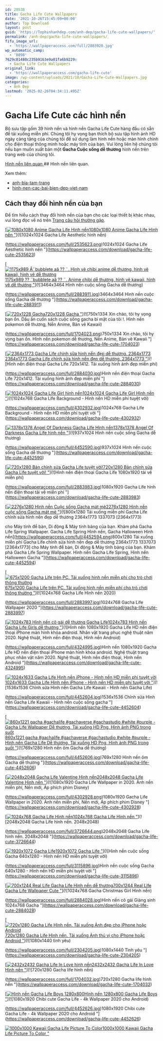 ```yaml
---
id: 20538
title: Gacha Life Cute Wallpapers
date: '2021-10-26T15:45:09+00:00'
author: Top Download
layout: post
guid: 'https://Tophinhanhdep.com/anh-dep/gacha-life-cute-wallpapers/'
permalink: /anh-dep/gacha-life-cute-wallpapers/
fifu_image_url:
  - 'https://wallpaperaccess.com/full/2883920.jpg'
wp_automatic_camp:
  - '8098'
7629c01480c235b9163e9a01fa6b9229:
  - Gacha Life Cute Wallpapers
original_link:
  - 'https://wallpaperaccess.com/gacha-life-cute'
image: /wp-content/uploads/2021/10/Gacha-Life-Cute-Wallpapers.jpg
categories:
  - Ảnh Đẹp
lastmod: '2025-02-26T04:34:11.495Z'
---
```

# Gacha Life Cute các hình nền

Bộ sưu tập gồm 39 hình nền và hình nền Gacha Life Cute hàng đầu có sẵn để tải xuống miễn phí. Chúng tôi hy vọng bạn thích bộ sưu tập hình ảnh HD ngày càng tăng của chúng tôi để sử dụng làm hình nền hoặc màn hình chính cho điện thoại thông minh hoặc máy tính của bạn. Vui lòng liên hệ chúng tôi nếu bạn muốn xuất bản một **Gacha Cuộc sống dễ thương** hình nền trên trang web của chúng tôi.

[Hình nền liên quan ](#related) ## Hình nền liên quan.

   
 Xem thêm:

   
- [anh-bia-tam-trang](https://tophinhanhdep.com/anh-bia/anh-bia-tam-trang/)
- [hinh-nen-cac-bai-bien-dep-viet-nam](https://tophinhanhdep.com/anh-dep/hinh-nen-cac-bai-bien-dep-viet-nam/)

## Cách thay đổi hình nền của bạn

Để tìm hiểu cách thay đổi hình nền của bạn cho các loại thiết bị khác nhau, vui lòng đọc về nó trên [Trang câu hỏi thường gặp](https://tophinhanhdep.com/faq/).

  
[[![1080x1080 Anime Gacha Life Hình nền](https://wallpaperaccess.com/full/2883920.jpg)1080x1080 Anime Gacha Life Hình nền "](https://wallpaperaccess.com/download/gacha-life-cute-2883920)](![1024x1024 Gacha Life Aesthetic hình nền)

(https://wallpaperaccess.com/full/2535623.png)1024x1024 Gacha Life Aesthetic hình nền "](https://wallpaperaccess.com/download/gacha-life-cute-2535623)

[[![1175x989 Â¨bubblete aâ ?? ¨.  Hình vẽ chibi anime dễ thương, hình vẽ kawaii, hình vẽ dễ thương](https://wallpaperaccess.com/full/2535606.jpg)1175x989 ?? ¨bubblete aâ ?? ¨. Anime chibi dễ thương, hình vẽ kawaii, hình vẽ dễ thương "](https://wallpaperaccess.com/download/gacha-life-cute-2535606)](![3464x3464 Hình nền cuộc sống Gacha dễ thương)

(https://wallpaperaccess.com/full/2883911.jpg)3464x3464 Hình nền cuộc sống Gacha dễ thương "](https://wallpaperaccess.com/download/gacha-life-cute-2883911)

[[![720x1228 Gacha](https://wallpaperaccess.com/full/2535609.jpg)720x1228 Gacha "](https://wallpaperaccess.com/download/gacha-life-cute-2535609)](![750x1334 Xin chào, tôi hy vọng bạn ổn. Dấu ấn cuốn sách cuộc sống gacha bí mật của tôi !.  Hình nền pokemon dễ thương, Nền Anime, Bản vẽ Kawaii)

(https://wallpaperaccess.com/full/1704023.png)750x1334 Xin chào, tôi hy vọng bạn ổn. Hình nền pokemon dễ thương, Nền Anime, Bản vẽ Kawaii "](https://wallpaperaccess.com/download/gacha-life-cute-1704023)

[[![2364x1773 Gacha Life chỉnh sửa hình nền đẹp dễ thương.  2364x1773](https://wallpaperaccess.com/full/2883954.png)2364x1773 Gacha Life chỉnh sửa hình nền đẹp dễ thương. 2364x1773 "](https://wallpaperaccess.com/download/gacha-life-cute-2883954)](![Hình nền điện thoại Gacha Life 720x1412.  Tải xuống hình ảnh đẹp miễn phí)

(https://wallpaperaccess.com/full/2884030.jpg)Hình nền điện thoại Gacha Life 720x1412. Tải xuống hình ảnh đẹp miễn phí "](https://wallpaperaccess.com/download/gacha-life-cute-2884030)

[[![1024x1024 Gacha Life Girl hình nền](https://wallpaperaccess.com/full/2619182.jpg)1024x1024 Gacha Life Girl Hình nền "](https://wallpaperaccess.com/download/gacha-life-cute-2619182)](![1024x768 Gacha Life Background - Hình nền HD miễn phí tuyệt vời)

(https://wallpaperaccess.com/full/4302932.jpg)1024x768 Gacha Life Background - Hình nền HD miễn phí tuyệt vời "](https://wallpaperaccess.com/download/gacha-life-cute-4302932)

[[![1378x1378 Angel Of Darkness Gacha Life Hình nền](https://wallpaperaccess.com/full/4325010.jpg)1378x1378 Angel Of Darkness Gacha Life hình nền "](https://wallpaperaccess.com/download/gacha-life-cute-4325010)](![937x1024 Hình nền cuộc sống Gacha dễ thương)

(https://wallpaperaccess.com/full/4452590.jpg)937x1024 Hình nền cuộc sống Gacha dễ thương "](https://wallpaperaccess.com/download/gacha-life-cute-4452590)

[[![720x1280 Bản chỉnh sửa Gacha Life tuyệt vời!](https://wallpaperaccess.com/full/4452591.jpg)720x1280 Bản chỉnh sửa Gacha Life tuyệt vời! "](https://wallpaperaccess.com/download/gacha-life-cute-4452591)](![Hình nền điện thoại Gacha Life 1080x1920 tải về miễn phí)

(https://wallpaperaccess.com/full/2883983.jpg)1080x1920 Gacha Life hình nền điện thoại tải về miễn phí "](https://wallpaperaccess.com/download/gacha-life-cute-2883983)

[[![2276x1280 Hình nền Cuộc sống Gacha mát mẻ](https://wallpaperaccess.com/full/1704018.jpg)2276x1280 Hình nền cuộc sống Gacha mát mẻ "](https://wallpaperaccess.com/download/gacha-life-cute-1704018)](![800x1280 Tải xuống miễn phí Gacha Life chỉnh sửa hình nền đẹp dễ thương 2364x1773 1337073 [2364x1773)

 cho Máy tính để bàn, Di động & Máy tính bảng của bạn.  Khám phá Gacha Life Spring Wallpaper.  Gacha Life Spring Hình nền, Gacha Halloween Hình nền](https://wallpaperaccess.com/full/4452594.png)800x1280 Tải xuống miễn phí Gacha Life chỉnh sửa hình nền đẹp dễ thương 2364x1773 1337073 \[2364x1773\] cho Máy tính để bàn, Di động &amp; Máy tính bảng của bạn. Khám phá Gacha Life Spring Wallpaper. Hình nền Gacha Life Spring, Hình nền Halloween Gacha "](https://wallpaperaccess.com/download/gacha-life-cute-4452594)

[[![675x1200 Gacha Life trên PC.  Tải xuống hình nền miễn phí cho trò chơi thông thường](https://wallpaperaccess.com/full/4452596.jpg)675x1200 Gacha Life trên PC. Tải xuống hình nền miễn phí cho trò chơi thông thường "](https://wallpaperaccess.com/download/gacha-life-cute-4452596)](![1024x768 Gacha Life Hình nền 2020)

(https://wallpaperaccess.com/full/2883997.jpg)1024x768 Gacha Life Wallpaper 2020 "](https://wallpaperaccess.com/download/gacha-life-cute-2883997)

[[![1024x783 Hình nền cô gái dễ thương Gacha Life](https://wallpaperaccess.com/full/3075720.jpg)1024x783 Hình nền Gacha Life Girls dễ thương "](https://wallpaperaccess.com/download/gacha-life-cute-3075720)](![Hình nền 1080x1920 Gacha Life HD nền điện thoại iPhone màn hình khóa android.  Nhân vật trang phục nghệ thuật năm 2020. Nghệ thuật, Hình nền điện thoại, Hình nền Android)

(https://wallpaperaccess.com/full/4324995.jpg)Hình nền 1080x1920 Gacha Life HD nền điện thoại iPhone màn hình khóa android. Nghệ thuật trang phục nhân vật năm 2020. Nghệ thuật, Hình nền điện thoại, Hình nền Android "](https://wallpaperaccess.com/download/gacha-life-cute-4324995)

[[![1024x1633 Gacha Life Hình nền iPhone - Hình nền HD miễn phí tuyệt vời](https://wallpaperaccess.com/full/3828485.jpg)1024x1633 Gacha Life Hình nền iPhone - Hình nền HD miễn phí tuyệt vời "](https://wallpaperaccess.com/download/gacha-life-cute-3828485)](![1536x1536 Chỉnh sửa Hình nền Gacha Life Kawaii - Hình nền Gacha Life)

(https://wallpaperaccess.com/full/4452604.jpg)1536x1536 Chỉnh sửa Hình nền Gacha Life Kawaii - Hình nền cuộc sống gacha "](https://wallpaperaccess.com/download/gacha-life-cute-4452604)

[[![860x1221 gacha #gachalife #gachaverse #gachastudio #white #purple - Gacha Life Wallpaper Dễ thương, Tải xuống HD Png, Hình ảnh PNG trong suốt](https://wallpaperaccess.com/full/2304280.png)860x1221 gacha #gachalife #gachaverse #gachastudio #white #purple - Hình nền Gacha Life Dễ thương, Tải xuống HD Png, Hình ảnh PNG trong suốt "](https://wallpaperaccess.com/download/gacha-life-cute-2304280)](![769x1280 Hình nền ôm Gacha dễ thương)

(https://wallpaperaccess.com/full/4452606.jpg)769x1280 Hình nền ôm Gacha dễ thương "](https://wallpaperaccess.com/download/gacha-life-cute-4452606)

[[![2048x2048 Gacha Life Valentine Hình nền](https://wallpaperaccess.com/full/3075747.png)2048x2048 Gacha Life Valentine Hình nền "](https://wallpaperaccess.com/download/gacha-life-cute-3075747)](![1080x1920 Gacha Life Wallpaper in 2020. Ảnh nền miễn phí, Nền mới, Áp phích phim Disney)

(https://wallpaperaccess.com/full/4302928.png)1080x1920 Gacha Life Wallpaper in 2020. Ảnh nền miễn phí, Nền mới, Áp phích phim Disney "](https://wallpaperaccess.com/download/gacha-life-cute-4302928)

[[![1024x768 Gacha Life Hình nền](https://wallpaperaccess.com/full/2884068.jpg)1024x768 Gacha Life Hình nền "](https://wallpaperaccess.com/download/gacha-life-cute-2884068)](![2048x2048 Gacha Life hình nền.  2048x2048)

(https://wallpaperaccess.com/full/3726644.png)2048x2048 Gacha Life hình nền. 2048x2048 "](https://wallpaperaccess.com/download/gacha-life-cute-3726644)

[[![1920x1072 Gacha Life](https://wallpaperaccess.com/full/4303028.jpg)1920x1072 Gacha Life "](https://wallpaperaccess.com/download/gacha-life-cute-4303028)](![Hình nền cuộc sống Gacha 640x1280 - Hình nền HD miễn phí tuyệt vời)

(https://wallpaperaccess.com/full/3115896.jpg)Hình nền cuộc sống Gacha 640x1280 - Hình nền HD miễn phí tuyệt vời "](https://wallpaperaccess.com/download/gacha-life-cute-3115896)

[[![700x1244 Real Life Gacha Life Hình nền dễ thương](https://wallpaperaccess.com/full/2304221.jpg)700x1244 Real Life Gacha Life Wallpaper Cute "](https://wallpaperaccess.com/download/gacha-life-cute-2304221)](![1024x768 Gacha Christmas Girl Hình nền)

(https://wallpaperaccess.com/full/2884028.jpg)Hình nền cô gái Giáng sinh 1024x768 Gacha "](https://wallpaperaccess.com/download/gacha-life-cute-2884028)

[[![720x1280 Gacha Life Hình nền.  Tải xuống Ảnh đẹp cho iPhone hoặc Android](https://wallpaperaccess.com/full/4452618.jpg)720x1280 Gacha Life Hình nền. Tải xuống Ảnh thú vị cho iPhone hoặc Android "](https://wallpaperaccess.com/download/gacha-life-cute-4452618)](![1080x1440 tình yêu)

(https://wallpaperaccess.com/full/2304205.jpg)1080x1440 Tình yêu "](https://wallpaperaccess.com/download/gacha-life-cute-2304205)

[[![2432x2432 Gacha Life In Love hình nền](https://wallpaperaccess.com/full/4452620.jpg)2432x2432 Gacha Life In Love Hình nền "](https://wallpaperaccess.com/download/gacha-life-cute-4452620)](![720x1280 Gacha life hình nền)

(https://wallpaperaccess.com/full/1704032.jpg)720x1280 Gacha life hình nền "](https://wallpaperaccess.com/download/gacha-life-cute-1704032)

[[![Hình nền Gacha Life Boys 1280x800](https://wallpaperaccess.com/full/1704041.png)Hình nền 1280x800 Gacha Life Boys "](https://wallpaperaccess.com/download/gacha-life-cute-1704041)](![1080x1920 Chibi cute Gacha Life - 4k Wallpaper 2020 cho Android)

(https://wallpaperaccess.com/full/4452626.jpg)1080x1920 Chibi cute Gacha Life - 4k Wallpaper 2020 cho Android "](https://wallpaperaccess.com/download/gacha-life-cute-4452626)

[![1000x1000 Kawaii Gacha Life Picture To Color](https://wallpaperaccess.com/full/4452627.jpg)1000x1000 Kawaii Gacha Life Picture To Color "](https://wallpaperaccess.com/download/gacha-life-cute-4452627)
